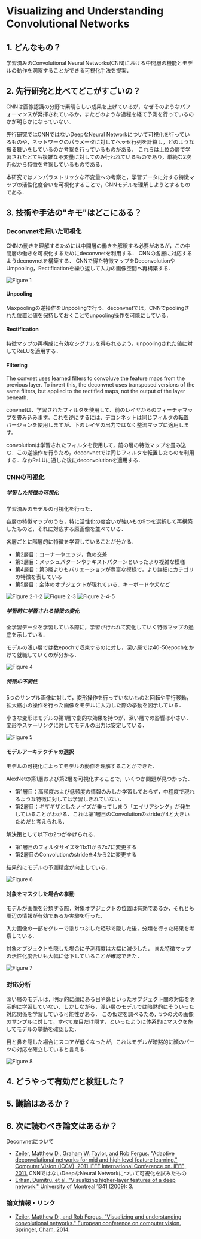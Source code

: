 # Visualizing and Understanding Convolutional Networks

## 1. どんなもの？

学習済みのConvolutional Neural Networks(CNN)における中間層の機能とモデルの動作を洞察することができる可視化手法を提案．

## 2. 先行研究と比べてどこがすごいの？

CNNは画像認識の分野で素晴らしい成果を上げているが，なぜそのようなパフォーマンスが発揮されているか，またどのような過程を経て予測を行っているのかが明らかになっていない．

先行研究ではCNNではないDeepなNeural Networkについて可視化を行っているものや，ネットワークのパラメータに対してヘッセ行列を計算し，どのような振る舞いをしているのか考察を行っているものがある．
これらは上位の層で学習されたとても複雑な不変量に対してのみ行われているものであり，単純な2次近似から特徴を考察しているものである．

本研究ではノンパラメトリックな不変量への考察と，学習データに対する特徴マップの活性化度合いを可視化することで，CNNモデルを理解しようとするものである．

## 3. 技術や手法の"キモ"はどこにある？

### Deconvnetを用いた可視化

CNNの動きを理解するためには中間層の働きを解釈する必要があるが，この中間層の働きを可視化するためにdeconvnetを利用する．
CNNの各層に対応するようdecnovnetを構築する． CNNで得た特徴マップをDeconvolutionやUmpooling，Rectificationを繰り返して入力の画像空間へ再構築する．

![Figure 1](https://raw.githubusercontent.com/shunk031/paper-survey/master/images/CV/Visualizing_and_Understanding_Convolutional_Networks/figure1.png)

#### Unpooling

Maxpoolingの逆操作をUnpoolingで行う．deconvnetでは，CNNでpoolingされた位置と値を保持しておくことでunpooling操作を可能にしている．

#### Rectification

特徴マップの再構成に有効なシグナルを得られるよう，unpoolingされた値に対してReLUを適用する．

#### Filtering

The convnet uses learned filters to convoluve the feature maps from the previous layer. To invert this, the deconvnet uses transposed versions of the same filters, but applied to the rectified maps, not the output of the layer beneath. 

convnetは、学習されたフィルタを使用して、前のレイヤからのフィーチャマッ
プを畳み込みます。これを逆にするには、デコンネットは同じフィルタの転置
バージョンを使用しますが、下のレイヤの出力ではなく整流マップに適用しま
す。

convolutionは学習されたフィルタを使用して，前の層の特徴マップを畳み込む．この逆操作を行うため，deconvnetでは同じフィルタを転置したものを利用する．なおReLUに通した後にdeconvolutionを適用する．

### CNNの可視化

##### 学習した特徴の可視化

学習済みのモデルの可視化を行った．

各層の特徴マップのうち，特に活性化の度合いが強いもの9つを選択して再構築したものと，それに対応する原画像を並べている．

各層ごとに階層的に特徴を学習していることが分かる．

* 第2層目：コーナーやエッジ，色の交差
* 第3層目：メッシュパターンやテキストパターンといったより複雑な模様
* 第4層目：第3層よりもバリエーションが豊富な模様で，より詳細にカテゴリの特徴を表している
* 第5層目：全体のオブジェクトが現れている．キーボードや犬など

![Figure 2-1-2](https://raw.githubusercontent.com/shunk031/paper-survey/master/images/CV/Visualizing_and_Understanding_Convolutional_Networks/figure2-1-2.png)
![Figure 2-3](https://raw.githubusercontent.com/shunk031/paper-survey/master/images/CV/Visualizing_and_Understanding_Convolutional_Networks/figure2-3.png)
![Figure 2-4-5](https://raw.githubusercontent.com/shunk031/paper-survey/master/images/CV/Visualizing_and_Understanding_Convolutional_Networks/figure2-4-5.png)

##### 学習時に学習される特徴の変化

全学習データを学習している際に，学習が行われて変化していく特徴マップの過底を示している．

モデルの浅い層では数epochで収束するのに対し，深い層では40-50epochをかけて就職していくのが分かる．

![Figure 4](https://raw.githubusercontent.com/shunk031/paper-survey/master/images/CV/Visualizing_and_Understanding_Convolutional_Networks/figure4.png)

##### 特徴の不変性

5つのサンプル画像に対して，変形操作を行っていないものと回転や平行移動，拡大縮小の操作を行った画像をモデルに入力した際の挙動を図示している．

小さな変形はモデルの第1層で劇的な効果を持つが，深い層での影響は小さい．変形やスケーリングに対してモデルの出力は安定している．

![Figure 5](https://raw.githubusercontent.com/shunk031/paper-survey/master/images/CV/Visualizing_and_Understanding_Convolutional_Networks/figure5.png)

#### モデルアーキテクチャの選択

モデルの可視化によってモデルの動作を理解することができた．

AlexNetの第1層および第2層を可視化することで，いくつか問題が見つかった．
* 第1層目：高頻度および低頻度の情報のみしか学習しておらず，中程度で現れるような特徴に対しては学習しきれていない．
* 第2層目：ギザギザとしたノイズが乗ってしまう「エイリアシング」が発生していることがわかる．これは第1層目のConvolutionのstrideが4と大きいためだと考えられる．

解決策として以下の2つが挙げられる．
* 第1層目のフィルタサイズを11x11から7x7に変更する
* 第2層目のConvolutionのstrideを4から2に変更する

結果的にモデルの予測精度が向上している．

![Figure 6](https://raw.githubusercontent.com/shunk031/paper-survey/master/images/CV/Visualizing_and_Understanding_Convolutional_Networks/figure6.png)

#### 対象をマスクした場合の挙動

モデルが画像を分類する際，対象オブジェクトの位置は有効であるか，それとも周辺の情報が有効であるか実験を行った．

入力画像の一部をグレーで塗りつぶした矩形で隠した後，分類を行った結果を考察している．

対象オブジェクトを隠した場合に予測精度は大幅に減少した．
また特徴マップの活性化度合いも大幅に低下していることが確認できた．

![Figure 7](https://raw.githubusercontent.com/shunk031/paper-survey/master/images/CV/Visualizing_and_Understanding_Convolutional_Networks/figure7.png)

### 対応分析

深い層のモデルは，明示的に顔にある目や鼻といったオブジェクト間の対応を明示的に学習していない．しかしながら，浅い層のモデルでは暗黙的にそういった対応関係を学習している可能性がある．
この仮定を調べるため，5つの犬の画像のサンプルに対して，すべて左目だけ隠す，といったように体系的にマスクを施してモデルの挙動を確認した．

目と鼻を隠した場合にスコアが低くなったが，これはモデルが暗黙的に顔のパーツの対応を確立していると言える．

![Figure 8](https://raw.githubusercontent.com/shunk031/paper-survey/master/images/CV/Visualizing_and_Understanding_Convolutional_Networks/figure8.png)

## 4. どうやって有効だと検証した？

## 5. 議論はあるか？

## 6. 次に読むべき論文はあるか？

Deconvnetについて
* [Zeiler, Matthew D., Graham W. Taylor, and Rob Fergus. "Adaptive deconvolutional networks for mid and high level feature learning." Computer Vision (ICCV), 2011 IEEE International Conference on. IEEE, 2011.](http://uoguelph.ca/~gwtaylor/publications/zeilertaylorfergus_iccv2011.pdf)
CNNではないDeepなNeural Networkについて可視化を試みたもの
* [Erhan, Dumitru, et al. "Visualizing higher-layer features of a deep network." University of Montreal 1341 (2009): 3.](https://www.researchgate.net/profile/Aaron_Courville/publication/265022827_Visualizing_Higher-Layer_Features_of_a_Deep_Network/links/53ff82b00cf24c81027da530.pdf)


### 論文情報・リンク

* [Zeiler, Matthew D., and Rob Fergus. "Visualizing and understanding convolutional networks." European conference on computer vision. Springer, Cham, 2014.](https://arxiv.org/pdf/1311.2901)
